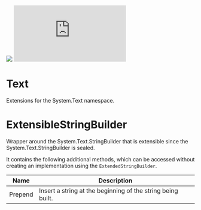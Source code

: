 ![](https://img.shields.io/github/license/Woody230/CSharpExtensions)
[![](https://img.shields.io/nuget/v/Woody230.Text)](https://www.nuget.org/packages/Woody230.Text)

# Text

Extensions for the System.Text namespace.

# ExtensibleStringBuilder

Wrapper around the System.Text.StringBuilder that is extensible since the System.Text.StringBuilder is sealed. 

It contains the following additional methods, which can be accessed without creating an implementation using the `ExtendedStringBuilder`.

| Name | Description |
| --- | --- |
| Prepend | Insert a string at the beginning of the string being built. |